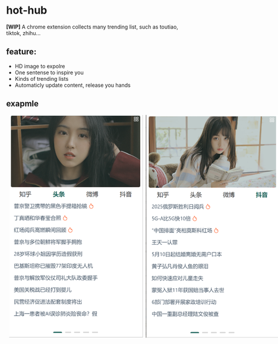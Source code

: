 # hot-hub

**[WIP]** A chrome extension collects many trending list, such as toutiao, tiktok, zhihu...

## feature:
  - HD image to expolre 
  - One sentense to inspire you
  - Kinds of trending lists
  - Automaticly update content, release you hands

## exapmle
<div style="display:flex;">
  <img src="./src/assets/example2.png" style="width:360px;margin: 0 8px;" >
  <img src="./src/assets/example.png" style="width:360px">
</div>
